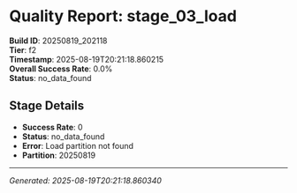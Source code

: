 # Quality Report: stage_03_load

**Build ID**: 20250819_202118  
**Tier**: f2  
**Timestamp**: 2025-08-19T20:21:18.860215  
**Overall Success Rate**: 0.0%  
**Status**: no_data_found

## Stage Details

- **Success Rate**: 0
- **Status**: no_data_found
- **Error**: Load partition not found
- **Partition**: 20250819

---
*Generated: 2025-08-19T20:21:18.860340*
